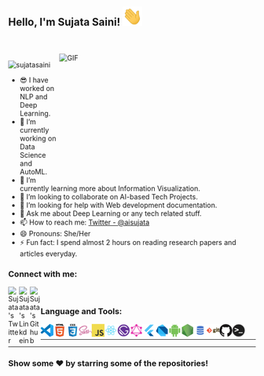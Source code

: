 ## Hello, I'm Sujata Saini! <img src="https://github.com/sujatasaini/sujatasaini/blob/c9da101ad5b6f0e646ed039369d02c4d59595b8c/gif/Hi.gif" width="40px" />

<br/>
<br/>
<a target="_blank">
  <img align="right" height="250" width="400" alt="GIF" src="https://github.com/sujatasaini/sujatasaini/blob/master/gif/work.gif">
</a>

<p align="left"> <img src="https://komarev.com/ghpvc/?username=sujatasaini&label=Views&color=blue&style=plastic" alt="sujatasaini" /> </p>

- 😎 I have worked on NLP and Deep Learning.
- 🔭 I’m currently working on Data Science and AutoML.
- 🌱 I’m currently learning more about Information Visualization.
- 👯 I’m looking to collaborate on AI-based Tech Projects.
- 🤔 I’m looking for help with Web development documentation.
- 💬 Ask me about Deep Learning or any tech related stuff.
- 📫 How to reach me: [Twitter - @aisujata](https://twitter.com/aisujata)
- 😄 Pronouns: She/Her
- ⚡ Fun fact: I spend almost 2 hours on reading research papers and articles everyday.

### Connect with me:
<a href="https://twitter.com/aisujata">
  <img align="left" alt="Sujata's Twitter" width="22px" src="https://cdn.jsdelivr.net/npm/simple-icons@v3/icons/twitter.svg" />
</a>
<a href="https://www.linkedin.com/in/sujatasaini/">
  <img align="left" alt="Sujata's Linkdein" width="22px" src="https://cdn.jsdelivr.net/npm/simple-icons@v3/icons/linkedin.svg" />
</a>
<a href="https://github.com/sujatasaini">
  <img align="left" alt="Sujata's Github" width="22px" src="https://cdn.jsdelivr.net/npm/simple-icons@v3/icons/github.svg" />
</a>

<br/>
 
### Language and Tools:

<img align="left" alt="Visual Studio Code" width="26px" src="https://raw.githubusercontent.com/github/explore/80688e429a7d4ef2fca1e82350fe8e3517d3494d/topics/visual-studio-code/visual-studio-code.png" />
<img align="left" alt="HTML5" width="26px" src="https://raw.githubusercontent.com/github/explore/80688e429a7d4ef2fca1e82350fe8e3517d3494d/topics/html/html.png" />
<img align="left" alt="CSS3" width="26px" src="https://raw.githubusercontent.com/github/explore/80688e429a7d4ef2fca1e82350fe8e3517d3494d/topics/css/css.png" />
<img align="left" alt="Sass" width="26px" src="https://raw.githubusercontent.com/github/explore/80688e429a7d4ef2fca1e82350fe8e3517d3494d/topics/sass/sass.png" />
<img align="left" alt="JavaScript" width="26px" src="https://raw.githubusercontent.com/github/explore/80688e429a7d4ef2fca1e82350fe8e3517d3494d/topics/javascript/javascript.png" />
<img align="left" alt="React" width="26px" src="https://raw.githubusercontent.com/github/explore/80688e429a7d4ef2fca1e82350fe8e3517d3494d/topics/react/react.png" />
<img align="left" alt="Gatsby" width="26px" src="https://raw.githubusercontent.com/github/explore/e94815998e4e0713912fed477a1f346ec04c3da2/topics/gatsby/gatsby.png" />
<img align="left" alt="GraphQL" width="26px" src="https://raw.githubusercontent.com/github/explore/80688e429a7d4ef2fca1e82350fe8e3517d3494d/topics/graphql/graphql.png" />
<img align="left" alt="Flutter" width="26px" src="https://raw.githubusercontent.com/github/explore/361e2821e2dea67711cde99c9c40ed357061cf27/topics/flutter/flutter.png" />
<img align="left" alt="Dart" width="26px" src="https://raw.githubusercontent.com/github/explore/80688e429a7d4ef2fca1e82350fe8e3517d3494d/topics/dart/dart.png" />
<img align="left" alt="Android" width="26px" src="https://raw.githubusercontent.com/github/explore/80688e429a7d4ef2fca1e82350fe8e3517d3494d/topics/android/android.png" />
<img align="left" alt="Node.js" width="26px" src="https://raw.githubusercontent.com/github/explore/80688e429a7d4ef2fca1e82350fe8e3517d3494d/topics/nodejs/nodejs.png" />
<img align="left" alt="SQL" width="26px" src="https://raw.githubusercontent.com/github/explore/80688e429a7d4ef2fca1e82350fe8e3517d3494d/topics/sql/sql.png" />
<img align="left" alt="Git" width="26px" src="https://raw.githubusercontent.com/github/explore/80688e429a7d4ef2fca1e82350fe8e3517d3494d/topics/git/git.png" />
<img align="left" alt="GitHub" width="26px" src="https://raw.githubusercontent.com/github/explore/78df643247d429f6cc873026c0622819ad797942/topics/github/github.png" />
<img align="left" alt="Terminal" width="26px" src="https://raw.githubusercontent.com/github/explore/80688e429a7d4ef2fca1e82350fe8e3517d3494d/topics/terminal/terminal.png" />

</br>

---


---

### Show some ❤️ by starring some of the repositories!

</div>
